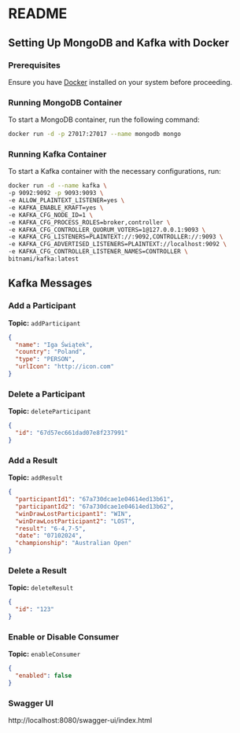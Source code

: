 # README

## Setting Up MongoDB and Kafka with Docker

### Prerequisites
Ensure you have [Docker](https://www.docker.com/) installed on your system before proceeding.

### Running MongoDB Container
To start a MongoDB container, run the following command:
```sh
docker run -d -p 27017:27017 --name mongodb mongo
```

### Running Kafka Container
To start a Kafka container with the necessary configurations, run:
```sh
docker run -d --name kafka \
-p 9092:9092 -p 9093:9093 \
-e ALLOW_PLAINTEXT_LISTENER=yes \
-e KAFKA_ENABLE_KRAFT=yes \
-e KAFKA_CFG_NODE_ID=1 \
-e KAFKA_CFG_PROCESS_ROLES=broker,controller \
-e KAFKA_CFG_CONTROLLER_QUORUM_VOTERS=1@127.0.0.1:9093 \
-e KAFKA_CFG_LISTENERS=PLAINTEXT://:9092,CONTROLLER://:9093 \
-e KAFKA_CFG_ADVERTISED_LISTENERS=PLAINTEXT://localhost:9092 \
-e KAFKA_CFG_CONTROLLER_LISTENER_NAMES=CONTROLLER \
bitnami/kafka:latest
```

## Kafka Messages

### Add a Participant
**Topic:** `addParticipant`
```json
{
  "name": "Iga Świątek",
  "country": "Poland",
  "type": "PERSON",
  "urlIcon": "http://icon.com"
}
```

### Delete a Participant
**Topic:** `deleteParticipant`
```json
{
  "id": "67d57ec661dad07e8f237991"
}
```

### Add a Result
**Topic:** `addResult`
```json
{
  "participantId1": "67a730dcae1e04614ed13b61",
  "participantId2": "67a730dcae1e04614ed13b62",
  "winDrawLostParticipant1": "WIN",
  "winDrawLostParticipant2": "LOST",
  "result": "6-4,7-5",
  "date": "07102024",
  "championship": "Australian Open"
}
```

### Delete a Result
**Topic:** `deleteResult`
```json
{
  "id": "123"
}
```

### Enable or Disable Consumer
**Topic:** `enableConsumer`
```json
{
  "enabled": false
}
```

### Swagger UI
http://localhost:8080/swagger-ui/index.html

